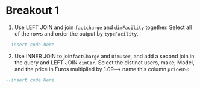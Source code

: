 # Breakout 1
1. Use LEFT JOIN and join `factcharge` and `dimFacility` together. Select all of the rows and order the output by `typeFacility`.
```SQL
--insert code here

```

2. Use INNER JOIN to join`factCharge` and `DimUser`, and add a second join in the query and LEFT JOIN `dimCar`. Select the distinct users, make, Model, and  the price in Euros multiplied by 1.09--> name this column `priceUSD`.
```SQL
--insert code Here 

```
